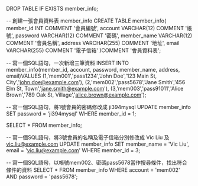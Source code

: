 DROP TABLE IF EXISTS member_info;

-- 創建一張會員資料表 member_info
CREATE TABLE member_info(
member_id INT COMMENT '會員編號',
account VARCHAR(12) COMMENT '帳號',
password VARCHAR(12) COMMENT '密碼',
member_name VARCHAR(12) COMMENT '會員名稱',
address VARCHAR(255) COMMENT '地址',
email VARCHAR(255) COMMENT '電子信箱'
)COMMENT '會員資料表';

-- 寫一個SQL語句，一次新增三筆資料
INSERT INTO member_info(member_id, account, password, member_name, address, email)VALUES
(1,'mem001','pass1234','John Doe','123 Main St, City','john.doe@example.com'),
(2,'mem002','pass5678','Jane Smith','456 Elm St, Town','jane.smith@example.com'),
(3,'mem003','pass91011','Alice Brown','789 Oak St, Village','alice.brown@example.com');

-- 寫一個SQL語句，將1號會員的密碼修改成 ji394mysql
UPDATE
    member_info
SET
    password = 'ji394mysql'
WHERE
    member_id = 1;
    
SELECT * FROM member_info;

-- 寫一個SQL語句，將3號會員的名稱及電子信箱分別修改成 Vic Liu 及 vic.liu@example.com
UPDATE
    member_info
SET
    member_name = 'Vic Liu',
    email = 'vic.liu@example.com'
WHERE
    member_id = 3;

-- 寫一個SQL語句，以帳號mem002、密碼pass5678當作搜尋條件，找出符合條件的資料
SELECT * FROM member_info
WHERE account = 'mem002'
AND password = 'pass5678';

